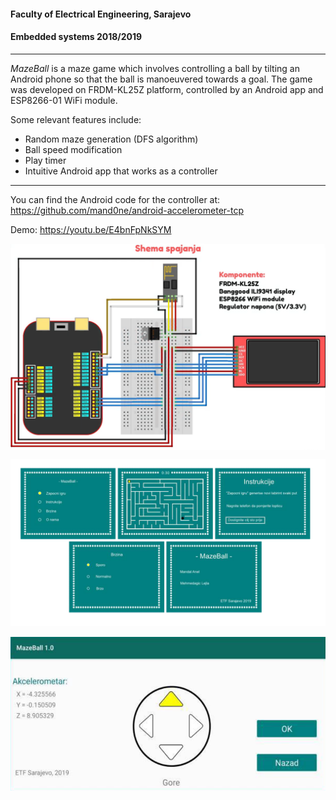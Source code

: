 #### Faculty of Electrical Engineering, Sarajevo
#### Embedded systems 2018/2019

---

_MazeBall_ is a maze game which involves controlling a ball by tilting an Android phone so that the ball is manoeuvered towards a goal.
The game was developed on FRDM-KL25Z platform, controlled by an Android app and ESP8266-01 WiFi module.
 
Some relevant features include:
  - Random maze generation (DFS algorithm)
  - Ball speed modification
  - Play timer
  - Intuitive Android app that works as a controller

***
You can find the Android code for the controller at: https://github.com/mand0ne/android-accelerometer-tcp

Demo: https://youtu.be/E4bnFpNkSYM

<p align="center">
  <img align="center" src="documentation/screenshots/shema.png" alt="Fritzing scheme" width="1000">
</p>

<p align="center">
  <img src="documentation/screenshots/frdmPreview.png" alt="FRDM Overview" width="1000">
</p>

<p align="center">
  <img src="documentation/screenshots/mob2.png" alt="Accelerometer" width="750">
</p>
